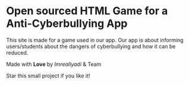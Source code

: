 # Open sourced HTML Game for a Anti-Cyberbullying App
This site is made for a game used in our app.
Our app is about informing users/students about the dangers of cyberbullying and how it can be reduced.

Made with **Love** by *Imreallyadi* & Team 

Star this small project if you like it!
